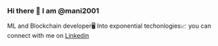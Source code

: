 ### Hi there 👋 I am @mani2001

ML and Blockchain developer🖥
Into exponential techonlogies📈
you can connect with me on [Linkedin](https://www.linkedin.com/in/manikantan2001/)
